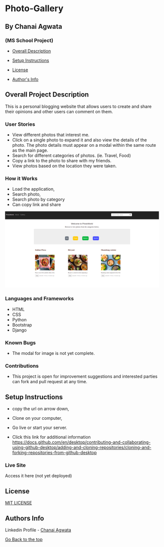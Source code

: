# Photo-Gallery
## By Chanai Agwata
### (MS School Project)

* [Overall Description](https://github.com/chanaiagwata/Photo-Gallery/tree/master#overall-project-description)

* [Setup Instructions](https://github.com/chanaiagwata/Photo-Gallery/tree/master/#setup-instructions)

* [License](https://github.com/chanaiagwata/Photo-Gallery/tree/master/#license)

* [Author's Info](https://github.com/chanaiagwata/Photo-Gallery/tree/master/#authors-info)

## Overall Project Description
<p>This is a personal blogging website that allows users to create and share their opinions and other users can comment on them.</p>

### User Stories
* View different photos that interest me.
* Click on a single photo to expand it and also view the details of the photo. The photo details must appear on a modal within the same route as the main page.
* Search for different categories of photos. (ie. Travel, Food)
* Copy a link to the photo to share with my friends.
* View photos based on the location they were taken.

### How it Works
* Load the application,
* Search photo,
* Search photo by category
* Can copy link and share

![screenshot](https://raw.githubusercontent.com/chanaiagwata/Photo-Gallery/master/media/screenshot.png)
### Languages and Frameworks
* HTML
* CSS
* Python
* Bootstrap
* Django
### Known Bugs
* The modal for image is not yet complete.
### Contributions
* This project is open for improvement suggestions and interested parties can fork and pull request at any time.

## Setup Instructions
* copy the url on arrow down,
* Clone on your computer,
* Go live or start your server.

* Click this link for additional information https://docs.github.com/en/desktop/contributing-and-collaborating-using-github-desktop/adding-and-cloning-repositories/cloning-and-forking-repositories-from-github-desktop

### Live Site
Access it here  (not yet deployed)


## License
[MIT LICENSE](LICENSE)


## Authors Info

Linkedin Profile - [Chanai Agwata](https://www.linkedin.com/in/chanai-agwata-90a345146/)

[Go Back to the top](#portfolio)
